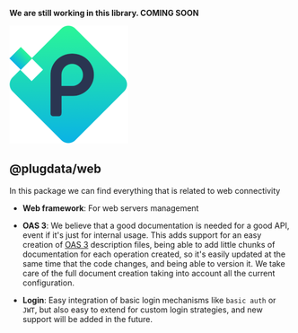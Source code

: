 __We are still working in this library. COMING SOON__

![Plugdata.io](../_docs/logo.png?raw=true "Plugdata.io")

## @plugdata/web

In this package we can find everything that is related to web connectivity

- __Web framework__: For web servers management

- __OAS 3__: We believe that a good documentation is needed for a good API, event if it's just for internal usage. This adds support for an easy creation of [OAS 3](https://github.com/OAI/OpenAPI-Specification/blob/master/versions/3.0.2.md) description files, being able to add little chunks of documentation for each operation created, so it's easily updated at the same time that the code changes, and being able to version it. We take care of the full document creation taking into account all the current configuration.

- __Login__: Easy integration of basic login mechanisms like `basic auth` or `JWT`, but also easy to extend for custom login strategies, and new support will be added in the future.

